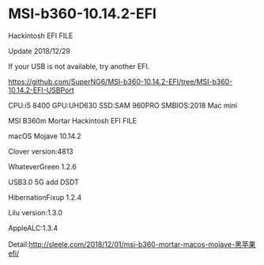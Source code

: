 # MSI-b360-10.14.2-EFI
Hackintosh EFI FILE

Update 2018/12/29

If your USB is not available, try another EFI.

https://github.com/SuperNG6/MSI-b360-10.14.2-EFI/tree/MSI-b360-10.14.2-EFI-USBPort




CPU:i5 8400
GPU:UHD630
SSD:SAM 960PRO
SMBIOS:2018 Mac mini


MSI B360m Mortar Hackintosh EFI FILE

macOS Mojave 10.14.2

Clover version:4813

WhateverGreen 1.2.6

USB3.0 5G add DSDT

HibernationFixup 1.2.4

Lilu version:1.3.0

AppleALC:1.3.4

Detail:http://sleele.com/2018/12/01/msi-b360-mortar-macos-mojave-黑苹果efi/
